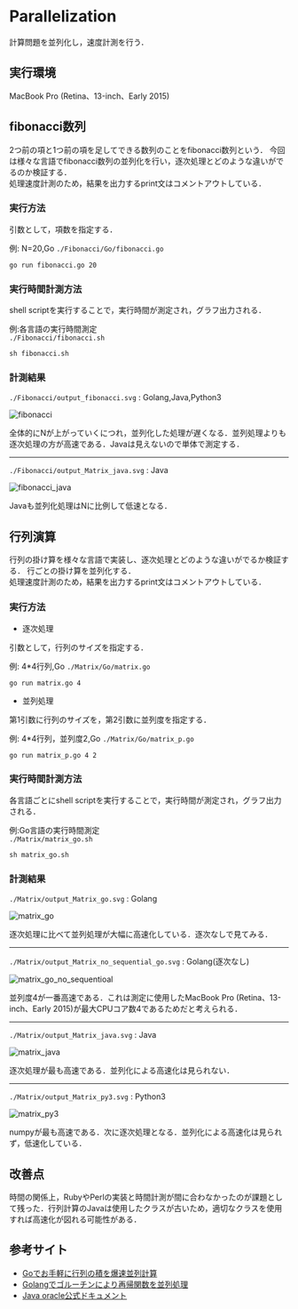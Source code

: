 # Parallelization
計算問題を並列化し，速度計測を行う．

## 実行環境
MacBook Pro (Retina、13-inch、Early 2015)

## fibonacci数列
2つ前の項と1つ前の項を足してできる数列のことをfibonacci数列という．
今回は様々な言語でfibonacci数列の並列化を行い，逐次処理とどのような違いがでるのか検証する．  
処理速度計測のため，結果を出力するprint文はコメントアウトしている．

### 実行方法 

引数として，項数を指定する．

例: N=20,Go
```./Fibonacci/Go/fibonacci.go```
```
go run fibonacci.go 20
```

### 実行時間計測方法

shell scriptを実行することで，実行時間が測定され，グラフ出力される．

例:各言語の実行時間測定  
```./Fibonacci/fibonacci.sh```
```
sh fibonacci.sh
```

### 計測結果

```./Fibonacci/output_fibonacci.svg``` : Golang,Java,Python3

![fibonacci](https://github.com/e165726/Parallelization/blob/master/Fibonacci/output_fibonacci.svg)

全体的にNが上がっていくにつれ，並列化した処理が遅くなる．並列処理よりも逐次処理の方が高速である．Javaは見えないので単体で測定する．
___

```./Fibonacci/output_Matrix_java.svg``` : Java

![fibonacci_java](https://github.com/e165726/Parallelization/blob/master/Fibonacci/output_fibonacci_java.svg)

Javaも並列化処理はNに比例して低速となる．

## 行列演算
行列の掛け算を様々な言語で実装し、逐次処理とどのような違いがでるか検証する．
行ごとの掛け算を並列化する．  
処理速度計測のため，結果を出力するprint文はコメントアウトしている．

### 実行方法

- 逐次処理

引数として，行列のサイズを指定する．

例: 4*4行列,Go
```./Matrix/Go/matrix.go```
```
go run matrix.go 4
```

- 並列処理

 第1引数に行列のサイズを，第2引数に並列度を指定する．

 例: 4*4行列，並列度2,Go
```./Matrix/Go/matrix_p.go```
```
go run matrix_p.go 4 2 
```

### 実行時間計測方法

各言語ごとにshell scriptを実行することで，実行時間が測定され，グラフ出力される．

例:Go言語の実行時間測定  
```./Matrix/matrix_go.sh```
```
sh matrix_go.sh 
```

### 計測結果

```./Matrix/output_Matrix_go.svg``` : Golang

![matrix_go](https://github.com/e165726/Parallelization/blob/master/Matrix/output_Matrix_go.svg)

逐次処理に比べて並列処理が大幅に高速化している．逐次なしで見てみる．
___
```./Matrix/output_Matrix_no_sequential_go.svg``` : Golang(逐次なし)

![matrix_go_no_sequentioal](https://github.com/e165726/Parallelization/blob/master/Matrix/output_Matrix_no_sequential_go.svg)

並列度4が一番高速である．これは測定に使用したMacBook Pro (Retina、13-inch、Early 2015)が最大CPUコア数4であるためだと考えられる．
___

```./Matrix/output_Matrix_java.svg``` : Java

![matrix_java](https://github.com/e165726/Parallelization/blob/master/Matrix/output_Matrix_java.svg)

逐次処理が最も高速である．並列化による高速化は見られない．
___

```./Matrix/output_Matrix_py3.svg``` : Python3

![matrix_py3](https://github.com/e165726/Parallelization/blob/master/Matrix/output_Matrix_py3.svg)

numpyが最も高速である．次に逐次処理となる．並列化による高速化は見られず，低速化している．

## 改善点
時間の関係上，RubyやPerlの実装と時間計測が間に合わなかったのが課題として残った．行列計算のJavaは使用したクラスが古いため，適切なクラスを使用すれば高速化が図れる可能性がある．

## 参考サイト
 - [Goでお手軽に行列の積を爆速並列計算](https://qiita.com/hamadu/items/fce4ee1e4b5c2c2d24df)
 - [Golangでゴルーチンにより再帰関数を並列処理](https://qiita.com/hiroykam/items/fdbb68ea21e5c67b8225)
 - [Java oracle公式ドキュメント](https://docs.oracle.com/javase/jp/8/docs/api/java/util/concurrent/RecursiveTask.html)
 

